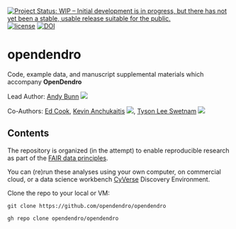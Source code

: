 [![Project Status: WIP – Initial development is in progress, but there has not yet been a stable, usable release suitable for the public.](https://www.repostatus.org/badges/latest/wip.svg)](https://www.repostatus.org/#wip) [![license](https://img.shields.io/badge/license-GPLv3-blue.svg)](https://opensource.org/licenses/GPL-3.0) 
[![DOI](https://zenodo.org/badge/116533015.svg)](https://zenodo.org/badge/latestdoi/116533015)

# opendendro

Code, example data, and manuscript supplemental materials which accompany **OpenDendro**

Lead Author: [Andy Bunn](https://github.com/AndyBunn/) [![](https://orcid.org/sites/default/files/images/orcid_16x16.png)](http://orcid.org/0000-0001-9027-2162)

Co-Authors: [Ed Cook](https://scholar.google.com/citations?user=F7jhxf4AAAAJ&hl=en&oi=sra), [Kevin Anchukaitis](http://www.u.arizona.edu/~kanchukaitis/) [![](https://orcid.org/sites/default/files/images/orcid_16x16.png)](http://orcid.org/0000-0002-8509-8080),  [Tyson Lee Swetnam](https://tyson-swetnam.github.io/) [![](https://orcid.org/sites/default/files/images/orcid_16x16.png)](http://orcid.org/0000-0002-6639-7181)

## Contents

The repository is organized (in the attempt) to enable reproducible research as part of the [FAIR data principles](https://www.go-fair.org/fair-principles/).

You can (re)run these analyses using your own computer, on commercial cloud, or a data science workbench [CyVerse](https://cyverse.org) Discovery Environment.

Clone the repo to your local or VM:

```
git clone https://github.com/opendendro/opendendro
```

```
gh repo clone opendendro/opendendro
```
